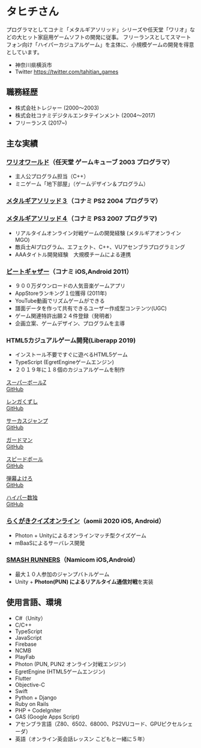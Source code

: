
# タヒチさん

プログラマとしてコナミ「メタルギアソリッド」シリーズや任天堂「ワリオ」などの大ヒット家庭用ゲームソフトの開発に従事。
フリーランスとしてスマートフォン向け「ハイパーカジュアルゲーム」を主体に、小規模ゲームの開発を得意としています。

* 神奈川県横浜市
* Twitter https://twitter.com/tahitian_games

## 職務経歴

* 株式会社トレジャー (2000〜2003)
* 株式会社コナミデジタルエンタテインメント (2004〜2017)
* フリーランス (2017~)

## 主な実績

### [ワリオワールド]（任天堂 ゲームキューブ 2003 プログラマ）
[ワリオワールド]: https://www.nintendo.co.jp/ngc/gwwj/index.html

* 主人公プログラム担当（C++）
* ミニゲーム「地下部屋」（ゲームデザイン＆プログラム）

### [メタルギアソリッド３]（コナミ PS2 2004 プログラマ）
[メタルギアソリッド３]: https://www.konami.com/mg/archive/hd/mgs/

### [メタルギアソリッド４]（コナミ PS3 2007 プログラマ)
[メタルギアソリッド４]: https://www.konami.com/mg/archive/mgs4/jp/

* リアルタイムオンライン対戦ゲームの開発経験 (メタルギアオンラインMGO)
* 敵兵士AIプログラム、エフェクト、C++、VUアセンブラプログラミング
* AAAタイトル開発経験　大規模チームによる連携

### [ビートギャザー]（コナミ iOS,Android 2011）
[ビートギャザー]: https://www.youtube.com/watch?v=Rp8JgVIQzIM

* ９００万ダウンロードの人気音楽ゲームアプリ
* AppStoreランキング１位獲得 (2011年)
* YouTube動画でリズムゲームができる
* 譜面データを作って共有できるユーザー作成型コンテンツ(UGC)
* ゲーム関連特許出願２４件登録（発明者）
* 企画立案、ゲームデザイン、プログラムを主導

### HTML5カジュアルゲーム開発(Liberapp 2019)

* インストール不要ですぐに遊べるHTML5ゲーム
* TypeScript (EgretEngineゲームエンジン)
* ２０１９年に１８個のカジュアルゲームを制作

[スーパーボールZ](https://boe.mixh.jp/egret/BoundBallz/)  
[GitHub](https://github.com/liberapp-inc/h5g-bound-ballz)

[レンガくずし](https://boe.mixh.jp/egret/BricksDown/)  
[GitHub](https://github.com/liberapp-inc/h5g-bricks-down)

[サーカスジャンプ](https://boe.mixh.jp/egret/Hook/)  
[GitHub](https://github.com/liberapp-inc/h5g-hook)

[ガードマン](https://boe.mixh.jp/egret/Guardian/)  
[GitHub](https://github.com/liberapp-inc/h5g-guardian)

[スピードボール](https://boe.mixh.jp/egret/Speed3D/)  
[GitHub](https://github.com/liberapp-inc/h5g-3d-speed)

[弾幕よけろ](https://boe.mixh.jp/egret/Bullets/)  
[GitHub](https://github.com/liberapp-inc/h5g-bullets)

[ハイパー数独](https://boe.mixh.jp/egret/HyperSudoku/)  
[GitHub](https://github.com/liberapp-inc/h5g-number-place)


### [らくがきクイズオンライン]（aomii 2020 iOS, Android）

[らくがきクイズオンライン]: https://aomii.work/guesswhat/

* Photon + Unityによるオンラインマッチ型クイズゲーム
* mBaaSによるサーバレス開発

### [SMASH RUNNERS]（Namicom iOS,Android）
[SMASH RUNNERS]: https://youtu.be/kG2yayn5oRE
* 最大１０人参加のジャンプバトルゲーム
* Unity + **Photon(PUN) によるリアルタイム通信対戦**を実装

## 使用言語、環境

* C#（Unity）
* C/C++
* TypeScript
* JavaScript
* Firebase
* NCMB
* PlayFab
* Photon (PUN, PUN2 オンライン対戦エンジン)
* EgretEngine (HTML5ゲームエンジン)
* Flutter
* Objective-C
* Swift
* Python + Django
* Ruby on Rails
* PHP + CodeIgniter
* GAS (Google Apps Script)
* アセンブラ言語（Z80、6502、68000、PS2VUコード、GPUピクセルシェーダ）
* 英語（オンライン英会話レッスン こどもと一緒に５年）
